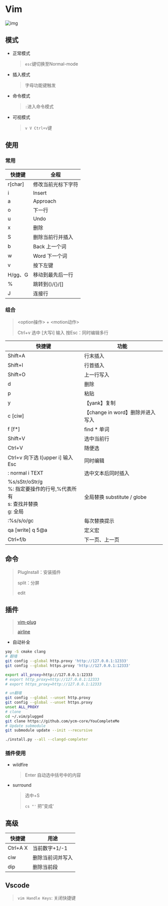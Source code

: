 <!-- 
title: Vim
sort: 
--> 

# Vim

![img](https://img-blog.csdn.net/20170325161428570?watermark/2/text/aHR0cDovL2Jsb2cuY3Nkbi5uZXQvc2luYXRfMzYxMDEzNTQ=/font/5a6L5L2T/fontsize/400/fill/I0JBQkFCMA==/dissolve/70/gravity/SouthEast)

## 模式

- 正常模式

  > `esc`键切换至Normal-mode

- 插入模式

  > 字母功能键触发

- 命令模式

  > `:`进入命令模式

- 可视模式

  > `v V Ctrl+v`键

## 使用

### 常用

| 快捷键  | 全程               |
| ------- | ------------------ |
| r[char] | 修改当前光标下字符 |
| i       | Insert             |
| a       | Approach           |
| o       | 下一行             |
| u       | Undo               |
| x       | 删除               |
| S       | 删除当前行并插入   |
| b       | Back 上一个词      |
| w       | Word 下一个词      |
| v       | 按下左键           |
| H/gg、G | 移动到最先后一行   |
| %       | 跳转到()/{}/[]     |
| J       | 连接行             |

### 组合

> <option操作> + <motion动作>
>
> Ctrl+v 选中  [大写i] 输入 按Esc：同时编辑多行

| 快捷键                                                       | 功能                             |
| ------------------------------------------------------------ | -------------------------------- |
| Shift+A                                                      | 行末插入                         |
| Shift+I                                                      | 行首插入                         |
| Shift+O                                                      | 上一行写入                       |
| d                                                            | 删除                             |
| p                                                            | 粘贴                             |
| y                                                            | 【yank】复制                     |
| c [ciw]                                                      | 【change in word】删除并进入写入 |
| f [f*]                                                       | find * 单词                      |
| Shift+V                                                      | 选中当前行                       |
| Ctrl+V                                                       | 随便选                           |
| Ctrl+v 向下选 I[upper i] 输入 Esc                            | 同时编辑                         |
| : normal i TEXT                                              | 选中文本后同时插入               |
| %s/sStr/oStr/g<br />%: 指定要操作的行号,%代表所有<br />s: 查找并替换<br />g: 全局 | 全局替换 substitute / globe      |
| :%s/s/o/gc                                                   | 每次替换提示                     |
| qa [write] q 5@a                                             | 定义宏                           |
| Ctrl+f/b                                                     | 下一页、上一页                   |

## 命令

> PlugInstall：安装插件
>
> split：分屏
>
> edit

## 插件

> [vim-plug](https://github.com/junegunn/vim-plug)
>
> [airline](https://github.com/vim-airline/vim-airline)

- 自动补全

```bash
yay -S cmake clang
# 翻墙
git config --global http.proxy 'http://127.0.0.1:12333'
git config --global https.proxy 'http://127.0.0.1:12333'

export all_proxy=http://127.0.0.1:12333 
# export http_proxy=http://127.0.0.1:12333 
# export https_proxy=http://127.0.0.1:12333

# un翻墙
git config --global --unset http.proxy 
git config --global --unset https.proxy
unset ALL_PROXY
# clone
cd ~/.vim/plugged
git clone https://github.com/ycm-core/YouCompleteMe
# Update submodule
git submodule update --init --recursive

./install.py --all --clangd-completer

```

### 插件使用

- wildfire

  > Enter 自动选中括号中的内容

- surround

  > 选中+S  
  >
  > `cs "'` 把”变成‘

## 高级

| 快捷键   | 用途             |
| -------- | ---------------- |
| Ctrl+A X | 当前数字+1/-1    |
| ciw      | 删除当前词并写入 |
| dip      | 删除当前段       |

## Vscode

> `vim Handle Keys`: 关闭快捷键